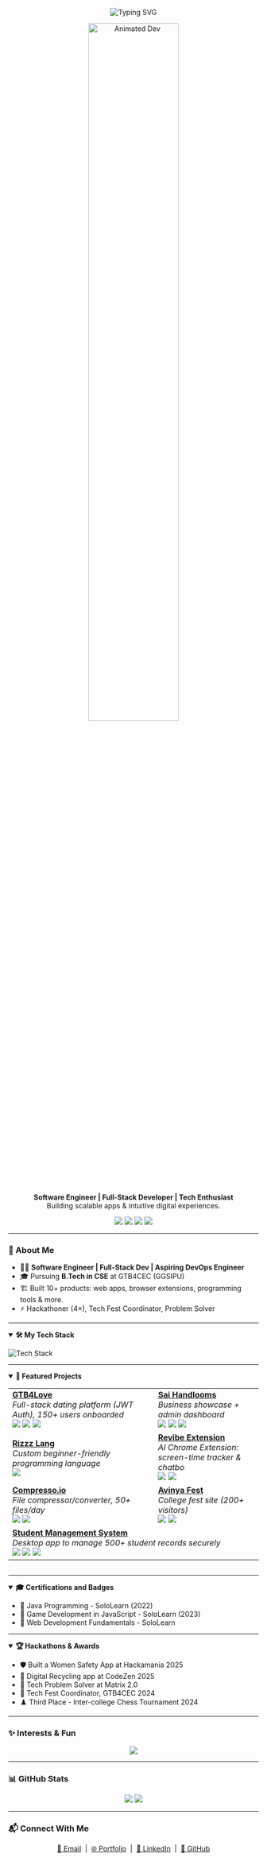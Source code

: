 <p align="center">
  <img src="https://readme-typing-svg.demolab.com?font=Fira+Code&size=28&pause=1000&color=7C3AED&center=true&width=700&lines=Hey+there+%F0%9F%91%8B+I'm+Rahman+Husain!;Full-Stack+Dev+%7C+Builder+of+Things;Welcome+to+my+digital+space!+%F0%9F%8E%AF" alt="Typing SVG" style="max-width:100%; height:auto;" />
</p>

<p align="center">
  <img src="https://www.ahmetyardimci.com/wp-content/uploads/2024/08/helloworld_1.gif" alt="Animated Dev" style="max-width:100%; height:auto; width:60%;" />
</p>

<p align="center">
  <b>Software Engineer | Full-Stack Developer | Tech Enthusiast</b><br />
  Building scalable apps & intuitive digital experiences.
</p>

<p align="center">
  <a href="mailto:rahmanhusain899@gmail.com"><img src="https://img.shields.io/badge/Email-gradient?style=for-the-badge&logo=gmail&logoColor=white&labelColor=16a34a"/></a>
  <a href="https://linkedin.com/in/rahmanhusain"><img src="https://img.shields.io/badge/LinkedIn-gradient?style=for-the-badge&logo=linkedin&logoColor=white&labelColor=3b82f6"/></a>
  <a href="https://github.com/rahmanhusain"><img src="https://img.shields.io/badge/GitHub-gradient?style=for-the-badge&logo=github&logoColor=white&labelColor=16a34a"/></a>
  <a href="https://rahmanfolio.vercel.app"><img src="https://img.shields.io/badge/Portfolio-gradient?style=for-the-badge&logo=vercel&logoColor=white&labelColor=9333ea"/></a>
</p>

---

### 🚀 About Me

- 🧑‍💻 **Software Engineer | Full-Stack Dev | Aspiring DevOps Engineer**
- 🎓 Pursuing **B.Tech in CSE** at GTB4CEC (GGSIPU)
- 🏗️ Built 10+ products: web apps, browser extensions, programming tools & more.
- ⚡ Hackathoner (4×), Tech Fest Coordinator, Problem Solver

---

<details open>
<summary><b>🛠️ My Tech Stack</b></summary>
<p>
  <img src="https://skillicons.dev/icons?i=js,python,java,cpp,html,css,react,nextjs,redux,nodejs,express,mongodb,mysql,firebase,tailwind,git,postman,androidstudio,vscode" alt="Tech Stack" style="max-width: 100%; height: auto;"/>
</p>
</details>

---

<details open>
<summary><b>🌟 Featured Projects</b></summary>

<div style="overflow-x:auto;">
<table width="100%">
<tr>
  <td><a href="https://gtb4love.vercel.app" target="_blank"><b>GTB4Love</b></a><br/><i>Full-stack dating platform (JWT Auth), 150+ users onboarded</i><br/>
  <img src="https://img.shields.io/badge/Next.js-black?logo=next.js&logoColor=white" />
  <img src="https://img.shields.io/badge/MongoDB-green?logo=mongodb&logoColor=white" />
  <img src="https://img.shields.io/badge/Supabase-00dc82?logo=supabase&logoColor=white" /></td>

  <td><a href="https://saihandloomsandfurnishers.in" target="_blank"><b>Sai Handlooms</b></a><br/><i>Business showcase + admin dashboard</i><br/>
  <img src="https://img.shields.io/badge/React-38bdf8?logo=react&logoColor=white" />
  <img src="https://img.shields.io/badge/Tailwind-06b6d4?logo=tailwind-css&logoColor=white" />
  <img src="https://img.shields.io/badge/MySQL-00618a?logo=mysql&logoColor=white" /></td>
</tr>
<tr>
  <td><a href="https://rizzweb.netlify.app" target="_blank"><b>Rizzz Lang</b></a><br/><i>Custom beginner-friendly programming language</i><br/>
  <img src="https://img.shields.io/badge/Python-22C55E?logo=python&logoColor=white" /></td>

  <td><a href="https://revibeweb.vercel.app" target="_blank"><b>Revibe Extension</b></a><br/><i>AI Chrome Extension: screen-time tracker & chatbo</i><br/>
  <img src="https://img.shields.io/badge/React-22C55E?logo=react&logoColor=white" />
  <img src="https://img.shields.io/badge/JavaScript-fbbf24?logo=javascript&logoColor=black" /></td>
</tr>
<tr>
  <td><a href="https://compressoio.vercel.app" target="_blank"><b>Compresso.io</b></a><br/><i>File compressor/converter, 50+ files/day</i><br/>
  <img src="https://img.shields.io/badge/Next.js-black?logo=next.js&logoColor=white" />
  <img src="https://img.shields.io/badge/MongoDB-green?logo=mongodb&logoColor=white" /></td>

  <td><a href="https://avinyaatgtb4cec.vercel.app" target="_blank"><b>Avinya Fest</b></a><br/><i>College fest site (200+ visitors)</i><br/>
  <img src="https://img.shields.io/badge/Next.js-black?logo=next.js&logoColor=white" />
  <img src="https://img.shields.io/badge/Tailwind-06b6d4?logo=tailwind-css&logoColor=white" /></td>
</tr>
<tr>
  <td colspan="2"><a href="https://github.com/Rahmanhusain/Student-Management-Desktop-Application/releases/tag/Stable"><b>Student Management System</b></a><br/><i>Desktop app to manage 500+ student records securely</i><br/>
  <img src="https://img.shields.io/badge/Java-15803D?logo=java&logoColor=white" />
  <img src="https://img.shields.io/badge/JavaFX-34D399?logo=java&logoColor=white" />
  <img src="https://img.shields.io/badge/MySQL-00618a?logo=mysql&logoColor=white" /></td>
</tr>
</table>
</div>
</details>

---

<details open>
<summary><b>🎓 Certifications and Badges</b></summary>

- 🏅 Java Programming - SoloLearn (2022)  
- 🏅 Game Development in JavaScript - SoloLearn (2023)  
- 🏅 Web Development Fundamentals - SoloLearn  
</details>

---

<details open>
<summary><b>🏆 Hackathons & Awards</b></summary>

- 🛡️ Built a Women Safety App at Hackamania 2025  
- 🌱 Digital Recycling app at CodeZen 2025  
- 🧩 Tech Problem Solver at Matrix 2.0  
- 🎯 Tech Fest Coordinator, GTB4CEC 2024  
- ♟️ Third Place - Inter-college Chess Tournament 2024  
</details>

---

### ✨ Interests & Fun

<p align="center">
  <img src="https://readme-typing-svg.demolab.com?font=Fira+Mono&pause=800&color=10b981&center=true&vCenter=true&width=500&lines=Tech+Nerd;Chess+Player+%F0%9F%8E%B2;Miniature+Art+%F0%9F%98%82;UI%2FUX+Lover+%F0%9F%92%BC;Productivity+Ninja+%F0%9F%94%A5" style="max-width:100%; height:auto;" />
</p>

---

### 📊 GitHub Stats

<p align="center">
  <img src="https://github-readme-stats.vercel.app/api?username=rahmanhusain&show_icons=true&theme=radical&hide_border=true" height="170" style="max-width:100%; height:auto;" />
  <img src="https://github-readme-streak-stats.herokuapp.com?user=rahmanhusain&theme=radical&hide_border=true" height="170" style="max-width:100%; height:auto;" />
</p>

---

### 📬 Connect With Me

<p align="center">
  <a href="mailto:rahmanhusain899@gmail.com"> 📧 Email</a> &nbsp;|&nbsp;
  <a href="https://rahmanfolio.vercel.app">🌐 Portfolio</a> &nbsp;|&nbsp;
  <a href="https://linkedin.com/in/rahmanhusain">🔗 LinkedIn</a> &nbsp;|&nbsp;
  <a href="https://github.com/rahmanhusain">🐙 GitHub</a>
</p>


